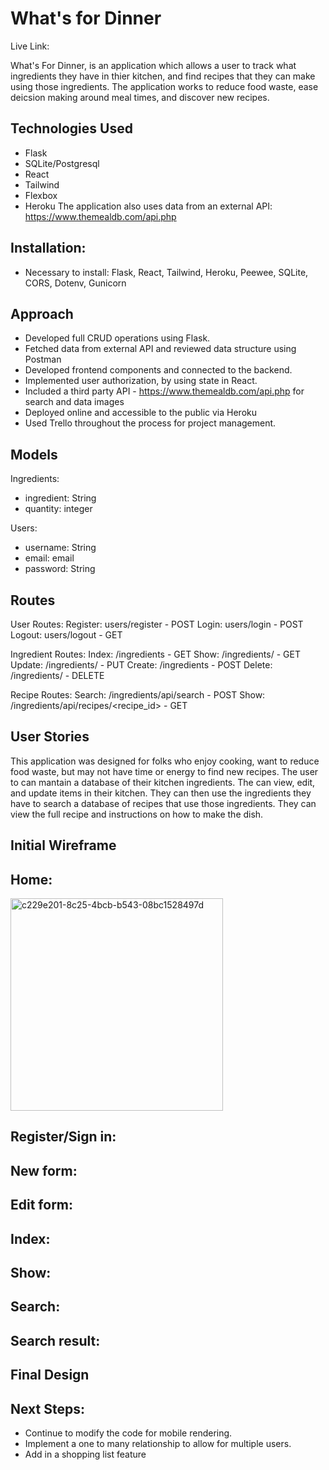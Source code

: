# What's for Dinner

Live Link:

What's For Dinner, is an application which allows a user to track what ingredients they have in thier kitchen, and find recipes that they can make using those ingredients. The application works to reduce food waste, ease deicsion making around meal times, and discover new recipes.

## Technologies Used

- Flask
- SQLite/Postgresql
- React
- Tailwind
- Flexbox
- Heroku 
The application also uses data from an external API: https://www.themealdb.com/api.php


## Installation:
- Necessary to install: Flask, React, Tailwind, Heroku, Peewee, SQLite, CORS, Dotenv, Gunicorn


## Approach
- Developed full CRUD operations using Flask.
- Fetched data from external API and reviewed data structure using Postman
- Developed frontend components and connected to the backend.
- Implemented user authorization, by using state in React.
- Included a third party API - https://www.themealdb.com/api.php for search and data images
- Deployed online and accessible to the public via Heroku
- Used Trello throughout the process for project management.

## Models

Ingredients:
 - ingredient: String
 - quantity: integer

Users:
 - username: String
 - email: email
 - password: String

## Routes

User Routes:
Register: users/register - POST
Login: users/login - POST
Logout: users/logout - GET

Ingredient Routes:
Index: /ingredients - GET
Show: /ingredients/<id> - GET
Update: /ingredients/<id> - PUT
Create: /ingredients - POST
Delete: /ingredients/<id> - DELETE

Recipe Routes:
Search: /ingredients/api/search - POST
Show: /ingredients/api/recipes/<recipe_id> - GET

## User Stories

This application was designed for folks who enjoy cooking, want to reduce food waste, but may not have time or energy to find new recipes. The user to can mantain a database of their kitchen ingredients. The can view, edit, and update items in their kitchen. They can then use the ingredients they have to search a database of recipes that use those ingredients. They can view the full recipe and instructions on how to make the dish.


## Initial Wireframe

## Home: 
<img width="340" alt="c229e201-8c25-4bcb-b543-08bc1528497d" src="https://github.com/marotella/whats-for-dinner-frontend/assets/111547566/98aab9dd-c6a6-4d5d-9ea1-10e70a63095c">

## Register/Sign in:

## New form:

## Edit form:

## Index:

## Show:

## Search:

## Search result:

## Final Design


## Next Steps:

- Continue to modify the code for mobile rendering.
- Implement a one to many relationship to allow for multiple users.
- Add in a shopping list feature 

